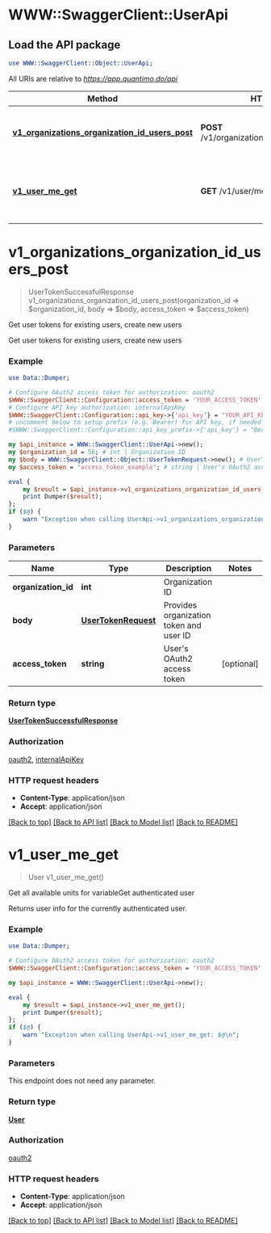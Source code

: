 # WWW::SwaggerClient::UserApi

## Load the API package
```perl
use WWW::SwaggerClient::Object::UserApi;
```

All URIs are relative to *https://app.quantimo.do/api*

Method | HTTP request | Description
------------- | ------------- | -------------
[**v1_organizations_organization_id_users_post**](UserApi.md#v1_organizations_organization_id_users_post) | **POST** /v1/organizations/{organizationId}/users | Get user tokens for existing users, create new users
[**v1_user_me_get**](UserApi.md#v1_user_me_get) | **GET** /v1/user/me | Get all available units for variableGet authenticated user


# **v1_organizations_organization_id_users_post**
> UserTokenSuccessfulResponse v1_organizations_organization_id_users_post(organization_id => $organization_id, body => $body, access_token => $access_token)

Get user tokens for existing users, create new users

Get user tokens for existing users, create new users

### Example 
```perl
use Data::Dumper;

# Configure OAuth2 access token for authorization: oauth2
$WWW::SwaggerClient::Configuration::access_token = 'YOUR_ACCESS_TOKEN';
# Configure API key authorization: internalApiKey
$WWW::SwaggerClient::Configuration::api_key->{'api_key'} = 'YOUR_API_KEY';
# uncomment below to setup prefix (e.g. Bearer) for API key, if needed
#$WWW::SwaggerClient::Configuration::api_key_prefix->{'api_key'} = "Bearer";

my $api_instance = WWW::SwaggerClient::UserApi->new();
my $organization_id = 56; # int | Organization ID
my $body = WWW::SwaggerClient::Object::UserTokenRequest->new(); # UserTokenRequest | Provides organization token and user ID
my $access_token = 'access_token_example'; # string | User's OAuth2 access token

eval { 
    my $result = $api_instance->v1_organizations_organization_id_users_post(organization_id => $organization_id, body => $body, access_token => $access_token);
    print Dumper($result);
};
if ($@) {
    warn "Exception when calling UserApi->v1_organizations_organization_id_users_post: $@\n";
}
```

### Parameters

Name | Type | Description  | Notes
------------- | ------------- | ------------- | -------------
 **organization_id** | **int**| Organization ID | 
 **body** | [**UserTokenRequest**](UserTokenRequest.md)| Provides organization token and user ID | 
 **access_token** | **string**| User&#39;s OAuth2 access token | [optional] 

### Return type

[**UserTokenSuccessfulResponse**](UserTokenSuccessfulResponse.md)

### Authorization

[oauth2](../README.md#oauth2), [internalApiKey](../README.md#internalApiKey)

### HTTP request headers

 - **Content-Type**: application/json
 - **Accept**: application/json

[[Back to top]](#) [[Back to API list]](../README.md#documentation-for-api-endpoints) [[Back to Model list]](../README.md#documentation-for-models) [[Back to README]](../README.md)

# **v1_user_me_get**
> User v1_user_me_get()

Get all available units for variableGet authenticated user

Returns user info for the currently authenticated user.

### Example 
```perl
use Data::Dumper;

# Configure OAuth2 access token for authorization: oauth2
$WWW::SwaggerClient::Configuration::access_token = 'YOUR_ACCESS_TOKEN';

my $api_instance = WWW::SwaggerClient::UserApi->new();

eval { 
    my $result = $api_instance->v1_user_me_get();
    print Dumper($result);
};
if ($@) {
    warn "Exception when calling UserApi->v1_user_me_get: $@\n";
}
```

### Parameters
This endpoint does not need any parameter.

### Return type

[**User**](User.md)

### Authorization

[oauth2](../README.md#oauth2)

### HTTP request headers

 - **Content-Type**: application/json
 - **Accept**: application/json

[[Back to top]](#) [[Back to API list]](../README.md#documentation-for-api-endpoints) [[Back to Model list]](../README.md#documentation-for-models) [[Back to README]](../README.md)

